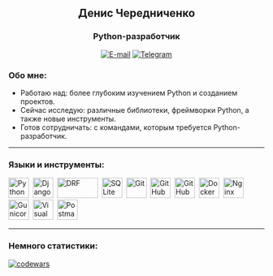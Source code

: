 <div id="header" align="center">
    <h2>Денис Чередниченко</h2>
    <h3>Python-разработчик</h3>
    <a href="mailto:d.cherednichenko93@gmail.com"><img alt="E-mail" src="https://img.shields.io/badge/Email-black?logo=gmail&logoColor=F55858"></a> <a href="https://t.me/de_cher"><img alt="Telegram" src="https://img.shields.io/badge/Telegram-black?logo=telegram&logoColor=69B4F5"></a>

</div>


### Обо мне:

- Работаю над: более глубоким изучением Python и созданием проектов.
- Сейчас исследую: различные библиотеки, фреймворки Python, а также новые инструменты.
- Готов сотрудничать: с командами, которым требуется Python-разработчик.

---

### Языки и инструменты:

<a href='https://www.python.org/'><img src="https://simpleicons.org/icons/python.svg" title="Python" width="40" height="40"/></a>&nbsp;
<a href='https://www.djangoproject.com/'><img src="https://simpleicons.org/icons/django.svg" title="Django" width="40" height="40"/></a>&nbsp;
<a href='https://www.django-rest-framework.org/'><img src="https://github.com/CHEDEIV8/CHEDEIV8/assets/121489351/c6d34bad-7197-4ae0-9344-51ee10b2df32" title="DRF" width="80" height="40"/></a>&nbsp;
<img src="https://simpleicons.org/icons/sqlite.svg" title="SQLite" width="40" height="40"/>&nbsp;
<img src="https://simpleicons.org/icons/git.svg" title="Git" width="40" height="40"/>&nbsp;
<a href='https://github.com/'><img src="https://simpleicons.org/icons/github.svg" title="GitHub" width="40" height="40"/></a>&nbsp;
<a href='https://docs.github.com/ru/actions'><img src="https://github.com/CHEDEIV8/CHEDEIV8/assets/121489351/8b0d2a76-fab4-4c4e-979b-e5a8d15a04d8" title="GitHub Actions" width="40" height="40"/></a>&nbsp;
<a href='https://www.docker.com/'><img src="https://simpleicons.org/icons/docker.svg" title="Docker" width="40" height="40"/></a>&nbsp;
<a href='https://nginx.org/ru/'><img src="https://simpleicons.org/icons/nginx.svg" title="Nginx" width="40" height="40"/></a>&nbsp;
<a href='https://gunicorn.org/'><img src="https://simpleicons.org/icons/gunicorn.svg" title="Gunicor" width="40" height="40"/></a>&nbsp;
<a href='https://code.visualstudio.com/'><img src="https://simpleicons.org/icons/visualstudiocode.svg" title="Visual Studio Code" width="40" height="40"/></a>&nbsp;
<a href='https://www.postman.com/'><img src="https://simpleicons.org/icons/postman.svg" title="Postman" width="40" height="40"/></a>&nbsp;

---

### Немного статистики:
[![codewars](https://www.codewars.com/users/De.Cher/badges/small)](https://www.codewars.com/users/De.Cher)
